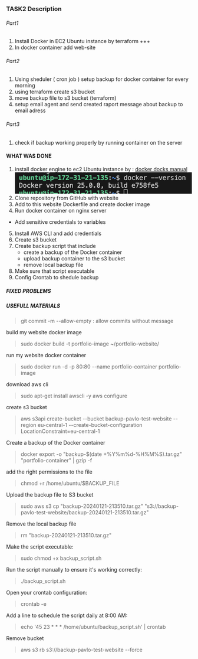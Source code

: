 ### TASK2 Description

###### Part1 
1. Install Docker in EC2 Ubuntu instance by terraform +++
2. In docker container add web-site

###### Part2 
1. Using sheduler ( cron job ) setup backup for docker container for every morning
2. using terraform create s3 bucket 
3. move backup file to s3 bucket (terraform)
4. setup email agent and send created raport message about backup to email adress

###### Part3 
1. check if backup working properly by running container on the server



#### WHAT WAS DONE
1. install docker engine to ec2 Ubuntu instance by : [docker docks manual](https://docs.docker.com/engine/install/ubuntu/#install-using-the-repository)
![Check the Docker Version](images/docker-version.png)
2. Clone repository from GitHub with website
3. Add to this website Dockerfile and create docker image
4. Run docker container on nginx server 
-  Add sensitive credentials to variables
5. Install AWS CLI and add credentials
6. Create s3 bucket
7. Create backup script that include 
    - create a backup of the Docker container
    - upload backup container to the s3 bucket
    - remove local backup file
8. Make sure that script executable
9. Config Crontab to shedule backup


##### FIXED PROBLEMS

##### USEFULL MATERIALS
> git commit -m --allow-empty : allow commits without message

build my website docker image
> sudo docker build -t portfolio-image ~/portfolio-website/

run my website docker container
> sudo docker run -d -p 80:80 --name portfolio-container portfolio-image

download aws cli
> sudo apt-get install awscli -y
> aws configure

create s3 bucket
> aws s3api create-bucket --bucket backup-pavlo-test-website --region eu-central-1 --create-bucket-configuration LocationConstraint=eu-central-1

Create a backup of the Docker container
> docker export -o "backup-$(date +\%Y\%m\%d-\%H\%M\%S).tar.gz" "portfolio-container" | gzip -f

add the right permissions to the file
> chmod +r /home/ubuntu/$BACKUP_FILE

Upload the backup file to S3 bucket
> sudo aws s3 cp "backup-20240121-213510.tar.gz" "s3://backup-pavlo-test-website/backup-20240121-213510.tar.gz"

Remove the local backup file
> rm "backup-20240121-213510.tar.gz"

Make the script executable:
> sudo chmod +x backup_script.sh

Run the script manually to ensure it's working correctly:
> ./backup_script.sh

Open your crontab configuration:
> crontab -e

Add a line to schedule the script daily at 8:00 AM:
> echo '45 23 * * * /home/ubuntu/backup_script.sh' | crontab

Remove bucket 
> aws s3 rb s3://backup-pavlo-test-website --force 